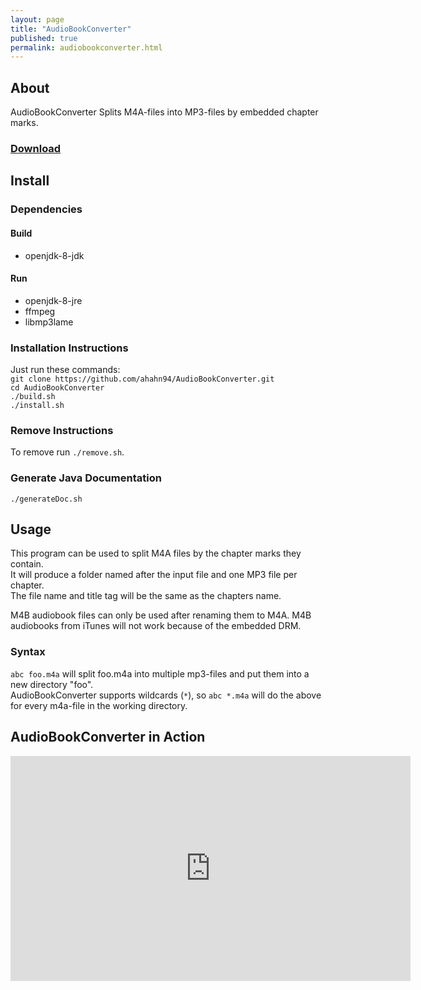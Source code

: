 ```yaml
---
layout: page
title: "AudioBookConverter"
published: true
permalink: audiobookconverter.html
---
```

## About
AudioBookConverter Splits M4A-files into MP3-files by embedded chapter marks.  

### <a href="https://github.com/ahahn94/AudioBookConverter">Download</a>  

## Install
### Dependencies
#### Build
- openjdk-8-jdk  

#### Run
- openjdk-8-jre  
- ffmpeg
- libmp3lame

### Installation Instructions
Just run these commands:  
`git clone https://github.com/ahahn94/AudioBookConverter.git`  
`cd AudioBookConverter`  
`./build.sh`  
`./install.sh`  

### Remove Instructions
To remove run `./remove.sh`.

### Generate Java Documentation
`./generateDoc.sh`  

## Usage
This program can be used to split M4A files by the chapter marks they contain.  
It will produce a folder named after the input file and one MP3 file per chapter.  
The file name and title tag will be the same as the chapters name.  

M4B audiobook files can only be used after renaming them to M4A.
M4B audiobooks from iTunes will not work because of the embedded DRM.  

### Syntax  
`abc foo.m4a` will split foo.m4a into multiple mp3-files and put them into a new directory "foo".  
AudioBookConverter supports wildcards (`*`), so `abc *.m4a` will do the above for every m4a-file in the working directory.  

## AudioBookConverter in Action
<iframe id="ytplayer" allowfullscreen="true" type="text/html" width="640" height="360"
  src="https://www.youtube.com/embed/Ugpe2cKMvh8"
  frameborder="0"/>
